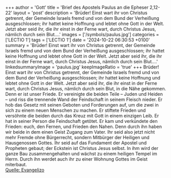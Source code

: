 +++
author = 'Gott'
title = 'Brief des Apostels Paulus an die Epheser 2,12-22'
layout = 'post'
description = 'Brüder! Einst wart ihr von Christus getrennt, der Gemeinde Israels fremd und von dem Bund der Verheißung ausgeschlossen; ihr hattet keine Hoffnung und lebtet ohne Gott in der Welt. Jetzt aber seid ihr, die ihr einst in der Ferne wart, durch Christus Jesus, nämlich durch sein Blut....'
images = ['/symbols/paulus.jpg']
categories = ['LECTIO 1']
tags = ['LECTIO 1']
date = '2024-10-22 06:30:53 +0100'
summary = 'Brüder! Einst wart ihr von Christus getrennt, der Gemeinde Israels fremd und von dem Bund der Verheißung ausgeschlossen; ihr hattet keine Hoffnung und lebtet ohne Gott in der Welt. Jetzt aber seid ihr, die ihr einst in der Ferne wart, durch Christus Jesus, nämlich durch sein Blut....'
linkedsummaryImage = 'paulus.jpg'
keepImageRatio = 'true'
+++
Brüder! Einst wart ihr von Christus getrennt, der Gemeinde Israels fremd und von dem Bund der Verheißung ausgeschlossen; ihr hattet keine Hoffnung und lebtet ohne Gott in der Welt.
Jetzt aber seid ihr, die ihr einst in der Ferne wart, durch Christus Jesus, nämlich durch sein Blut, in die Nähe gekommen.<!--more-->
Denn er ist unser Friede. Er vereinigte die beiden Teile – Juden und Heiden – und riss die trennende Wand der Feindschaft in seinem Fleisch nieder.
Er hob das Gesetz mit seinen Geboten und Forderungen auf, um die zwei in sich zu einem neuen Menschen zu machen. Er stiftete Frieden
und versöhnte die beiden durch das Kreuz mit Gott in einem einzigen Leib. Er hat in seiner Person die Feindschaft getötet.
Er kam und verkündete den Frieden: euch, den Fernen, und Frieden den Nahen.
Denn durch ihn haben wir beide in dem einen Geist Zugang zum Vater.
Ihr seid also jetzt nicht mehr Fremde ohne Bürgerrecht, sondern Mitbürger der Heiligen und Hausgenossen Gottes.
Ihr seid auf das Fundament der Apostel und Propheten gebaut; der Eckstein ist Christus Jesus selbst.
In ihm wird der ganze Bau zusammengehalten und wächst zu einem heiligen Tempel im Herrn.
Durch ihn werdet auch ihr zu einer Wohnung Gottes im Geist miterbaut.<br> [Quelle: Evangelizo](https://evangeliumtagfuertag.org/DE/gospel)